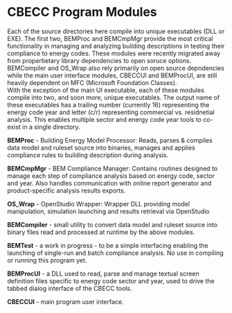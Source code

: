 # CBECC Program Modules
Each of the source directories here compile into unique executables (DLL or EXE). The first two, BEMProc and BEMCmpMgr provide the most critical functionality in managing and analyzing building descriptions in testing their compliance to energy codes. These modules were recently migrated away from propertietary library dependencies to open soruce options. BEMCompiler and OS_Wrap also rely primarily on open source depndencies while the main user interface modules, CBECCUI and BEMProcUI, are still heavily dependent on MFC (Microsoft Foundation Classes).  
With the exception of the main UI executable, each of these modules compile into two, and soon more, unique executables. The output name of these executables has a trailing number (currently 16) representing the energy code year and letter (c/r) representing commercial vs. residnetial analysis. This enables multiple sector and energy code year tools to co-exist in a single directory.  

**BEMProc** - Building Energy Model Processor:  Reads, parses & compiles data model and ruleset source into binaries, manages and applies compliance rules to building description during analysis.  

**BEMCmpMgr** - BEM Compliance Manager:  Contains routines designed to manage each step of compliance analysis based on energy code, sector and year. Also handles communication with online report generator and product-specific analysis results exports.  

**OS_Wrap** - OpenStudio Wrapper:  Wrapper DLL providing model manipulation, simulation launching and results retrieval via OpenStudio  

**BEMCompiler** - small utility to convert data model and ruleset source into binary files read and processed at runtime by the above modules.  

**BEMTest** - a work in progress - to be a simple interfacing enabling the launching of single-run and batch compliance analysis. No use in compiling or running this program yet.

**BEMProcUI** - a DLL used to read, parse and manage textual screen definition files specific to energy code sector and year, used to drive the tabbed dialog interface of the CBECC tools.

**CBECCUI** - main program user interface.
